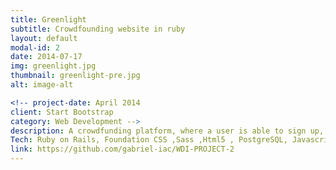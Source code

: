 ```yaml
---
title: Greenlight
subtitle: Crowdfounding website in ruby
layout: default
modal-id: 2
date: 2014-07-17
img: greenlight.jpg
thumbnail: greenlight-pre.jpg
alt: image-alt

<!-- project-date: April 2014
client: Start Bootstrap
category: Web Development -->
description: A crowdfunding platform, where a user is able to sign up, create his own project or just browse the website and pledge the projects of other users.
Tech: Ruby on Rails, Foundation CSS ,Sass ,Html5 , PostgreSQL, Javascript/JQuery, Carrierwave, Rmagick, ActsAsTaggable.
link: https://github.com/gabriel-iac/WDI-PROJECT-2
---
```

